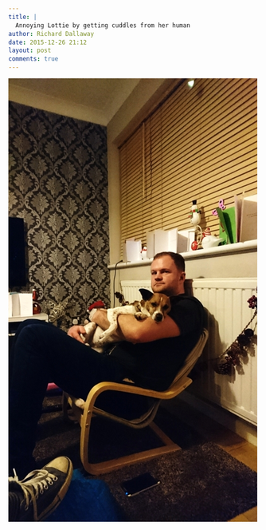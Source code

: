 ```yaml
---
title: |
  Annoying Lottie by getting cuddles from her human
author: Richard Dallaway
date: 2015-12-26 21:12
layout: post
comments: true
---
```


<div><a href="/media/tp__20151226_211138.JPG"><img src="/media/tp_thumb__20151226_211138.JPG" width="500" height="889"/></a></div>


  
      